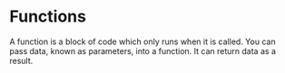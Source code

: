 # Functions
A function is a block of code which only runs when it is called.  You can pass data, known as parameters, into a function.  It can return data as a result.
